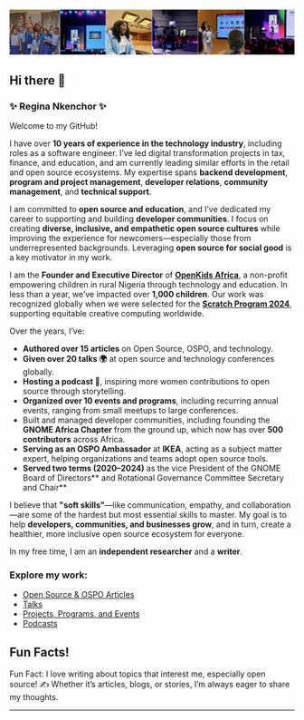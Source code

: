 ![GitHub Profile Cover](https://github.com/reginankenchor/reginankenchor/blob/main/Github%20Profile%20Cover%20.jpg)


## Hi there 👋

### **✨ Regina Nkenchor ✨**

Welcome to my GitHub! 

I have over **10 years of experience in the technology industry**, including roles as a software engineer. I’ve led digital transformation projects in tax, finance, and education, and am currently leading similar efforts in the retail and open source ecosystems. My expertise spans **backend development**, **program and project management**, **developer relations**, **community management**, and **technical support**.

I am committed to **open source and education**, and I’ve dedicated my career to supporting and building **developer communities**. I focus on creating **diverse, inclusive, and empathetic open source cultures** while improving the experience for newcomers—especially those from underrepresented backgrounds. Leveraging **open source for social good** is a key motivator in my work.

I am the **Founder and Executive Director** of **[OpenKids Africa](https://www.openkidsafrica.org/)**, a non-profit empowering children in rural Nigeria through technology and education. In less than a year, we’ve impacted over **1,000 children**. Our work was recognized globally when we were selected for the **[Scratch Program 2024](https://sip.scratch.mit.edu/sec/)**, supporting equitable creative computing worldwide.


Over the years, I’ve:
- **Authored over 15 articles** on Open Source, OSPO, and technology. 
- **Given over 20 talks 🌍** at open source and technology conferences globally.  
- **Hosting a podcast 🎤**, inspiring more women contributions to open source through storytelling.  
- **Organized over 10 events and programs**, including recurring annual events, ranging from small meetups to large conferences.
- Built and managed developer communities, including founding the **GNOME Africa Chapter** from the ground up, which now has over **500 contributors** across Africa.
- **Serving as an OSPO Ambassador** at **IKEA**, acting as a subject matter expert, helping organizations and teams adopt open source tools.  
- **Served two terms (2020–2024)** as the vice President of the GNOME Board of Directors** and Rotational Governance Committee Secretary and Chair**

I believe that **"soft skills"**—like communication, empathy, and collaboration—are some of the hardest but most essential skills to master. My goal is to help **developers, communities, and businesses grow**, and in turn, create a healthier, more inclusive open source ecosystem for everyone.

In my free time, I am an **independent researcher** and a **writer**.

### Explore my work:

- [Open Source & OSPO Articles](opensource_and_ospo_articles.md)  
- [Talks](talks.md)  
- [Projects, Programs, and Events](projects_and_programs.md)  
- [Podcasts](podcasts.md)


## Fun Facts!  
Fun Fact: I love writing about topics that interest me, especially open source! ✍️ Whether it’s articles, blogs, or stories, I’m always eager to share my thoughts.

---




<!--
**reginankenchor/reginankenchor** is a ✨ _special_ ✨ repository because its `README.md` (this file) appears on your GitHub profile.


